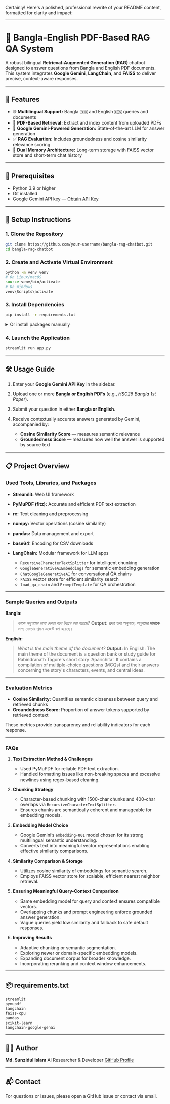 Certainly! Here's a polished, professional rewrite of your README content, formatted for clarity and impact:

---

# 🤖 Bangla-English PDF-Based RAG QA System

A robust bilingual **Retrieval-Augmented Generation (RAG)** chatbot designed to answer questions from Bangla and English PDF documents. This system integrates **Google Gemini**, **LangChain**, and **FAISS** to deliver precise, context-aware responses.

---

## 🚀 Features

* 🌐 **Multilingual Support:** Bangla 🇧🇩 and English 🇺🇸 queries and documents
* 📄 **PDF-Based Retrieval:** Extract and index content from uploaded PDFs
* 🤖 **Google Gemini-Powered Generation:** State-of-the-art LLM for answer generation
* ✅ **RAG Evaluation:** Includes groundedness and cosine similarity relevance scoring
* 🧠 **Dual Memory Architecture:** Long-term storage with FAISS vector store and short-term chat history

---

## 🔑 Prerequisites

* Python 3.9 or higher
* Git installed
* Google Gemini API key — [Obtain API Key](https://ai.google.dev/)

---

## 🔧 Setup Instructions

### 1. Clone the Repository

```bash
git clone https://github.com/your-username/bangla-rag-chatbot.git
cd bangla-rag-chatbot
```

### 2. Create and Activate Virtual Environment

```bash
python -m venv venv
# On Linux/macOS
source venv/bin/activate
# On Windows
venv\Scripts\activate
```

### 3. Install Dependencies

```bash
pip install -r requirements.txt
```

<details>
<summary>Or install packages manually</summary>

```bash
pip install streamlit pymupdf langchain faiss-cpu pandas scikit-learn langchain-google-genai
```

</details>

### 4. Launch the Application

```bash
streamlit run app.py
```

---

## 🛠 Usage Guide

1. Enter your **Google Gemini API Key** in the sidebar.
2. Upload one or more **Bangla or English PDFs** (e.g., *HSC26 Bangla 1st Paper*).
3. Submit your question in either **Bangla or English**.
4. Receive contextually accurate answers generated by Gemini, accompanied by:

   * **Cosine Similarity Score** — measures semantic relevance
   * **Groundedness Score** — measures how well the answer is supported by source text

---

## 📋 Project Overview

### Used Tools, Libraries, and Packages

* **Streamlit:** Web UI framework
* **PyMuPDF (fitz):** Accurate and efficient PDF text extraction
* **re:** Text cleaning and preprocessing
* **numpy:** Vector operations (cosine similarity)
* **pandas:** Data management and export
* **base64:** Encoding for CSV downloads
* **LangChain:** Modular framework for LLM apps

  * `RecursiveCharacterTextSplitter` for intelligent chunking
  * `GoogleGenerativeAIEmbeddings` for semantic embedding generation
  * `ChatGoogleGenerativeAI` for conversational QA chains
  * `FAISS` vector store for efficient similarity search
  * `load_qa_chain` and `PromptTemplate` for QA orchestration

---

### Sample Queries and Outputs

**Bangla:**

> *কাকে অনুপমের ভাগ্য দেবতা বলে উল্লেখ করা হয়েছে?*
> **Output:**
> প্রদত্ত তথ্য অনুসারে, অনুপমের **মামাকে** ভাগ্য দেবতার প্রধান এজেন্ট বলা হয়েছে।

**English:**

> *What is the main theme of the document?*
> **Output:**
>In English: The main theme of the document is a question bank or study guide for Rabindranath Tagore's short story 'Aparichita'. It contains a compilation of multiple-choice questions (MCQs) and their answers concerning the story's characters, events, and central ideas.

---

### Evaluation Metrics

* **Cosine Similarity:** Quantifies semantic closeness between query and retrieved chunks
* **Groundedness Score:** Proportion of answer tokens supported by retrieved context

These metrics provide transparency and reliability indicators for each response.

---

### FAQs

1. **Text Extraction Method & Challenges**

   * Used PyMuPDF for reliable PDF text extraction.
   * Handled formatting issues like non-breaking spaces and excessive newlines using regex-based cleaning.

2. **Chunking Strategy**

   * Character-based chunking with 1500-char chunks and 400-char overlaps via `RecursiveCharacterTextSplitter`.
   * Ensures chunks are semantically coherent and manageable for embedding models.

3. **Embedding Model Choice**

   * Google Gemini’s `embedding-001` model chosen for its strong multilingual semantic understanding.
   * Converts text into meaningful vector representations enabling effective similarity comparisons.

4. **Similarity Comparison & Storage**

   * Utilizes cosine similarity of embeddings for semantic search.
   * Employs FAISS vector store for scalable, efficient nearest neighbor retrieval.

5. **Ensuring Meaningful Query-Context Comparison**

   * Same embedding model for query and context ensures compatible vectors.
   * Overlapping chunks and prompt engineering enforce grounded answer generation.
   * Vague queries yield low similarity and fallback to safe default responses.

6. **Improving Results**

   * Adaptive chunking or semantic segmentation.
   * Exploring newer or domain-specific embedding models.
   * Expanding document corpus for broader knowledge.
   * Incorporating reranking and context window enhancements.

---

## 📦 requirements.txt

```txt
streamlit
pymupdf
langchain
faiss-cpu
pandas
scikit-learn
langchain-google-genai
```

---

## 👨‍💻 Author

**Md. Sunzidul Islam**
AI Researcher & Developer
[GitHub Profile](https://github.com/sunzidulislam)

---

## 📬 Contact

For questions or issues, please open a GitHub issue or contact via email.
